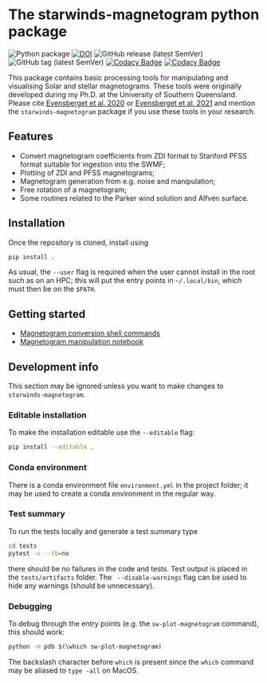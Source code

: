 # The starwinds-magnetogram python package
![Python package](https://github.com/svaberg/starwinds-magnetogram/actions/workflows/python-package.yml/badge.svg)
[![DOI](https://zenodo.org/badge/538081245.svg)](https://zenodo.org/badge/latestdoi/538081245)
![GitHub release (latest SemVer)](https://img.shields.io/github/v/release/svaberg/starwinds-magnetogram?include_prereleases)
![GitHub tag (latest SemVer)](https://img.shields.io/github/v/tag/svaberg/starwinds-magnetogram)
[![Codacy Badge](https://app.codacy.com/project/badge/Grade/37777357a3d84e8c8f10376921e0bb41)](https://www.codacy.com/gh/svaberg/starwinds-magnetogram/dashboard?utm_source=github.com&amp;utm_medium=referral&amp;utm_content=svaberg/starwinds-magnetogram&amp;utm_campaign=Badge_Grade)
[![Codacy Badge](https://app.codacy.com/project/badge/Coverage/37777357a3d84e8c8f10376921e0bb41)](https://www.codacy.com/gh/svaberg/starwinds-magnetogram/dashboard?utm_source=github.com&utm_medium=referral&utm_content=svaberg/starwinds-magnetogram&utm_campaign=Badge_Coverage)

This package contains basic processing tools for manipulating and visualising Solar and stellar magnetograms. These tools were originally developed during my Ph.D. at the University of Southern Queensland. Please cite 
[Evensberget et al. 2020](https://doi.org/10.1093/mnras/stab1696)
or 
[Evensberget et al. 2021](https://doi.org/10.1093/mnras/stab3557) 
and mention the `starwinds-magnetogram` package if you use these tools in your research. 

## Features
* Convert magnetogram coefficients from ZDI format to Stanford PFSS format suitable for ingestion into the SWMF;
* Plotting of ZDI and PFSS magnetograms;
* Magnetogram generation from e.g. noise and manipulation;
* Free rotation of a magnetogram;
* Some routines related to the Parker wind solution and Alfvén surface.

## Installation
Once the repository is cloned, install using
```bash
pip install .
```
As usual, the `--user` flag is required when the user cannot install in the root such as on an HPC; this will put the entry points in `~/.local/bin`, which must then be on the `$PATH`.

## Getting started
  * [Magnetogram conversion shell commands](docs/Shell-commands.ipynb)
  * [Magnetogram manipulation notebook](docs/Magnetogram-manipulation.ipynb)

## Development info
This section may be ignored unless you want to make changes to `starwinds-magnetogram`.

### Editable installation
To make the installation editable use the `--editable` flag:
```bash
pip install --editable .
```

### Conda environment
There is a conda environment file `environment.yml` in the project folder; it may be used to create a conda environment in the regular way. 

### Test summary
To run the tests locally and generate a test summary type
```bash
cd tests
pytest -v --tb=no
```
there should be no failures in the code and tests. Test output is placed in the `tests/artifacts` folder.
The ` --disable-warnings` flag can be used to hide any warnings (should be unnecessary).

### Debugging
To debug through the entry points (e.g. the `sw-plot-magnetogram` command), this should work:
```bash
python -m pdb $(\which sw-plot-magnetogram)
```
The backslash character before `which` is present since the `which` command may be aliased to `type -all` on MacOS. 
